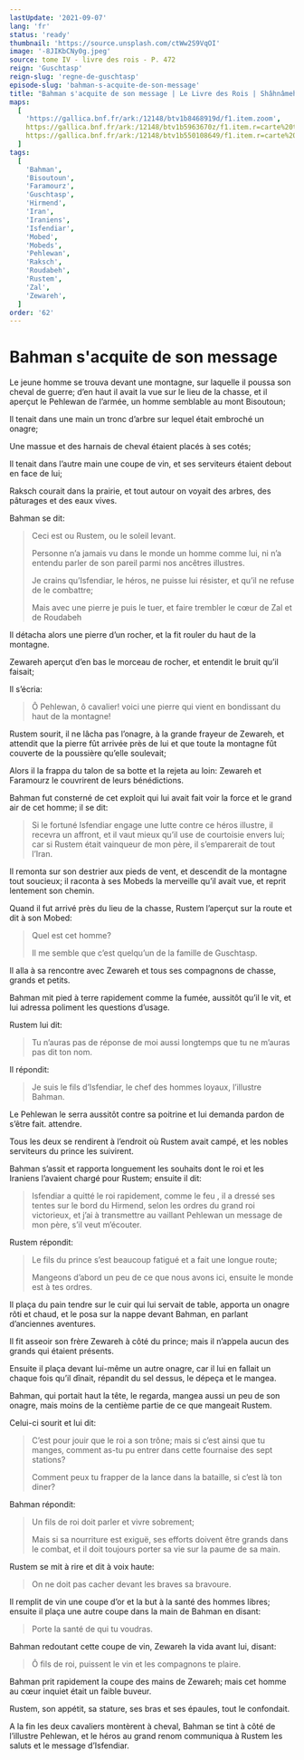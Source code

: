 ```yaml
---
lastUpdate: '2021-09-07'
lang: 'fr'
status: 'ready'
thumbnail: 'https://source.unsplash.com/ctWw2S9VqOI'
image: '-8JIKbCNy0g.jpeg'
source: tome IV - livre des rois - P. 472
reign: 'Guschtasp'
reign-slug: 'regne-de-guschtasp'
episode-slug: 'bahman-s-acquite-de-son-message'
title: "Bahman s'acquite de son message | Le Livre des Rois | Shâhnâmeh"
maps:
  [
    'https://gallica.bnf.fr/ark:/12148/btv1b8468919d/f1.item.zoom',
    https://gallica.bnf.fr/ark:/12148/btv1b5963670z/f1.item.r=carte%20touran.zoom,
    https://gallica.bnf.fr/ark:/12148/btv1b550108649/f1.item.r=carte%20touran.zoom,
  ]
tags:
  [
    'Bahman',
    'Bisoutoun',
    'Faramourz',
    'Guschtasp',
    'Hirmend',
    'Iran',
    'Iraniens',
    'Isfendiar',
    'Mobed',
    'Mobeds',
    'Pehlewan',
    'Raksch',
    'Roudabeh',
    'Rustem',
    'Zal',
    'Zewareh',
  ]
order: '62'
---
```


<!-- LTeX: language=fr -->

# Bahman s'acquite de son message

Le jeune homme se trouva devant une montagne, sur laquelle il poussa son cheval de guerre; d’en haut il avait la vue sur le lieu de la chasse, et il aperçut le Pehlewan de l’armée, un homme semblable au mont Bisoutoun;

Il tenait dans une main un tronc d’arbre sur lequel était embroché un onagre;

Une massue et des harnais de cheval étaient placés à ses cotés;

Il tenait dans l’autre main une coupe de vin, et ses serviteurs étaient debout en face de lui;

Raksch courait dans la prairie, et tout autour on voyait des arbres, des pâturages et des eaux vives.

Bahman se dit:

> Ceci est ou Rustem, ou le soleil levant.
>
> Personne n’a jamais vu dans le monde un homme comme lui, ni n’a entendu parler de son pareil parmi nos ancêtres illustres.
>
> Je crains qu’Isfendiar, le héros, ne puisse lui résister, et qu’il ne refuse de le combattre;
>
> Mais avec une pierre je puis le tuer, et faire trembler le cœur de Zal et de Roudabeh

Il détacha alors une pierre d’un rocher, et la fit rouler du haut de la montagne.

Zewareh aperçut d’en bas le morceau de rocher, et entendit le bruit qu’il faisait;

Il s’écria:

> Ô Pehlewan, ô cavalier! voici une pierre qui vient en bondissant du haut de la montagne!

Rustem sourit, il ne lâcha pas l’onagre, à la grande frayeur de Zewareh, et attendit que la pierre fût arrivée près de lui et que toute la montagne fût couverte de la poussière qu’elle soulevait;

Alors il la frappa du talon de sa botte et la rejeta au loin: Zewareh et Faramourz le couvrirent de leurs bénédictions.

Bahman fut consterné de cet exploit qui lui avait fait voir la force et le grand air de cet homme; il se dit:

> Si le fortuné Isfendiar engage une lutte contre ce héros illustre, il recevra un affront, et il vaut mieux qu’il use de courtoisie envers lui; car si Rustem était vainqueur de mon père, il s’emparerait de tout l’Iran.

Il remonta sur son destrier aux pieds de vent, et descendit de la montagne tout soucieux; il raconta à ses Mobeds la merveille qu’il avait vue, et reprit lentement son chemin.

Quand il fut arrivé près du lieu de la chasse, Rustem l’aperçut sur la route et dit à son Mobed:

> Quel est cet homme?
>
> Il me semble que c’est quelqu’un de la famille de Guschtasp.

Il alla à sa rencontre avec Zewareh et tous ses compagnons de chasse, grands et petits.

Bahman mit pied à terre rapidement comme la fumée, aussitôt qu’il le vit, et lui adressa poliment les questions d’usage.

Rustem lui dit:

> Tu n’auras pas de réponse de moi aussi longtemps que tu ne m’auras pas dit ton nom.

Il répondit:

> Je suis le fils d’Isfendiar, le chef des hommes loyaux, l’illustre Bahman.

Le Pehlewan le serra aussitôt contre sa poitrine et lui demanda pardon de s’être fait. attendre.

Tous les deux se rendirent à l’endroit où Rustem avait campé, et les nobles serviteurs du prince les suivirent.

Bahman s’assit et rapporta longuement les souhaits dont le roi et les Iraniens l’avaient chargé pour Rustem; ensuite il dit:

> Isfendiar a quitté le roi rapidement, comme le feu , il a dressé ses tentes sur le bord du Hirmend, selon les ordres du grand roi victorieux, et j’ai à transmettre au vaillant Pehlewan un message de mon père, s’il veut m’écouter.

Rustem répondit:

> Le fils du prince s’est beaucoup fatigué et a fait une longue route;
>
> Mangeons d’abord un peu de ce que nous avons ici, ensuite le monde est à tes ordres.

Il plaça du pain tendre sur le cuir qui lui servait de table, apporta un onagre rôti et chaud, et le posa sur la nappe devant Bahman, en parlant d’anciennes aventures.

Il fit asseoir son frère Zewareh à côté du prince; mais il n’appela aucun des grands qui étaient présents.

Ensuite il plaça devant lui-même un autre onagre, car il lui en fallait un chaque fois qu’il dînait, répandit du sel dessus, le dépeça et le mangea.

Bahman, qui portait haut la tête, le regarda, mangea aussi un peu de son onagre, mais moins de la centième partie de ce que mangeait Rustem.

Celui-ci sourit et lui dit:

> C’est pour jouir que le roi a son trône; mais si c’est ainsi que tu manges, comment as-tu pu entrer dans cette fournaise des sept stations?
>
> Comment peux tu frapper de la lance dans la bataille, si c’est là ton diner?

Bahman répondit:

> Un fils de roi doit parler et vivre sobrement;
>
> Mais si sa nourriture est exiguë, ses efforts doivent être grands dans le combat, et il doit toujours porter sa vie sur la paume de sa main.

Rustem se mit à rire et dit à voix haute:

> On ne doit pas cacher devant les braves sa bravoure.

Il remplit de vin une coupe d’or et la but à la santé des hommes libres; ensuite il plaça une autre coupe dans la main de Bahman en disant:

> Porte la santé de qui tu voudras.

Bahman redoutant cette coupe de vin, Zewareh la vida avant lui, disant:

> Ô fils de roi, puissent le vin et les compagnons te plaire.

Bahman prit rapidement la coupe des mains de Zewareh; mais cet homme au cœur inquiet était un faible buveur.

Rustem, son appétit, sa stature, ses bras et ses épaules, tout le confondait.

A la fin les deux cavaliers montèrent à cheval, Bahman se tint à côté de l’illustre Pehlewan, et le héros au grand renom communiqua à Rustem les saluts et le message d’Isfendiar.
